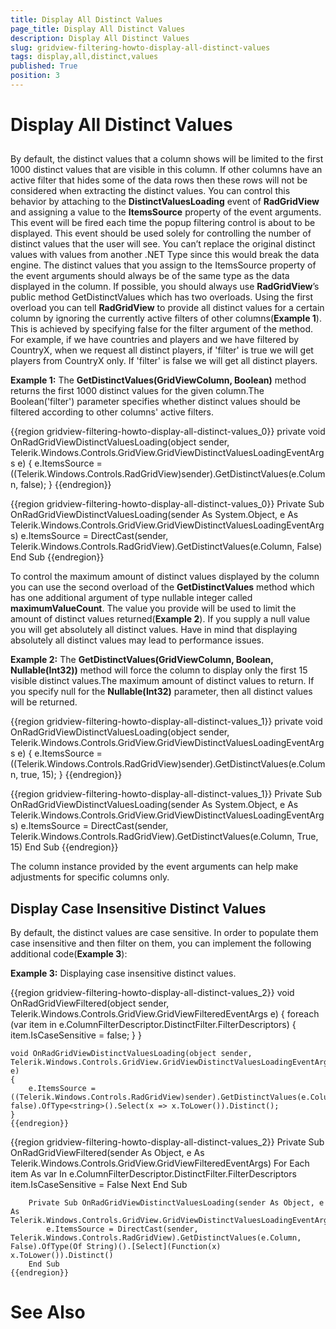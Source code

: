 ```yaml
---
title: Display All Distinct Values
page_title: Display All Distinct Values
description: Display All Distinct Values
slug: gridview-filtering-howto-display-all-distinct-values
tags: display,all,distinct,values
published: True
position: 3
---
```


# Display All Distinct Values



## 

By default, the distinct values that a column shows will be limited to the first 1000 distinct values that are visible in this column. If other columns have an active filter that hides some of the data rows then these rows will not be considered when extracting the distinct values. You can control this behavior by attaching to the __DistinctValuesLoading__ event of __RadGridView__ and assigning a value to the __ItemsSource__ property of the event arguments. This event will be fired each time the popup filtering control is about to be displayed. This event should be used solely for controlling the number of distinct values that the user will see. You can’t replace the original distinct values with values from another .NET Type since this would break the data engine. The distinct values that you assign to the ItemsSource property of the event arguments should always be of the same type as the data displayed in the column. If possible, you should always use __RadGridView__’s public method GetDistinctValues which has two overloads. Using the first overload you can tell __RadGridView__ to provide all distinct values for a certain column by ignoring the currently active filters of other columns(__Example 1__). This is achieved by specifying false for the filter argument of the method. For example, if we have countries and players and we have filtered by CountryX, when we request all distinct players, if 'filter' is true we will get players from CountryX only. If 'filter' is false we will get all distinct players.
		

__Example 1:__ The __GetDistinctValues(GridViewColumn, Boolean)__ method returns the first 1000 distinct values for the given column.The Boolean('filter') parameter specifies whether distinct values should be filtered according to other columns' active filters.
		

{{region gridview-filtering-howto-display-all-distinct-values_0}}
	private void OnRadGridViewDistinctValuesLoading(object sender, Telerik.Windows.Controls.GridView.GridViewDistinctValuesLoadingEventArgs e)
	{
		e.ItemsSource = ((Telerik.Windows.Controls.RadGridView)sender).GetDistinctValues(e.Column, false);
	}
	{{endregion}}



{{region gridview-filtering-howto-display-all-distinct-values_0}}
	Private Sub OnRadGridViewDistinctValuesLoading(sender As System.Object, e As Telerik.Windows.Controls.GridView.GridViewDistinctValuesLoadingEventArgs)
		e.ItemsSource = DirectCast(sender, Telerik.Windows.Controls.RadGridView).GetDistinctValues(e.Column, False)
	End Sub
	{{endregion}}



To control the maximum amount of distinct values displayed by the column you can use the second overload of the __GetDistinctValues__ method which has one additional argument of type nullable integer called __maximumValueCount__. The value you provide will be used to limit the amount of distinct values returned(__Example 2__). If you supply a null value you will get absolutely all distinct values. Have in mind that displaying absolutely all distinct values may lead to performance issues.
		

__Example 2:__ The __GetDistinctValues(GridViewColumn, Boolean, Nullable(Int32))__ method will force the column to display only the first 15 visible distinct values.The maximum amount of distinct values to return. If you specify null for the __Nullable(Int32)__ parameter, then all distinct values will be returned.
		

{{region gridview-filtering-howto-display-all-distinct-values_1}}
	private void OnRadGridViewDistinctValuesLoading(object sender, Telerik.Windows.Controls.GridView.GridViewDistinctValuesLoadingEventArgs e)
	{
		e.ItemsSource = ((Telerik.Windows.Controls.RadGridView)sender).GetDistinctValues(e.Column, true, 15);
	}
	{{endregion}}



{{region gridview-filtering-howto-display-all-distinct-values_1}}
	Private Sub OnRadGridViewDistinctValuesLoading(sender As System.Object, e As Telerik.Windows.Controls.GridView.GridViewDistinctValuesLoadingEventArgs)
		e.ItemsSource = DirectCast(sender, Telerik.Windows.Controls.RadGridView).GetDistinctValues(e.Column, True, 15)
	End Sub
	{{endregion}}



The column instance provided by the event arguments can help make adjustments for specific columns only.

## Display Case Insensitive Distinct Values

By default, the distinct values are case sensitive. In order to populate them case insensitive and then filter on them, you can implement the following additional code(__Example 3__): 		  
        

__Example 3:__ Displaying case insensitive distinct values.
		

{{region gridview-filtering-howto-display-all-distinct-values_2}}
	void OnRadGridViewFiltered(object sender, Telerik.Windows.Controls.GridView.GridViewFilteredEventArgs e)
	{
	    foreach (var item in e.ColumnFilterDescriptor.DistinctFilter.FilterDescriptors)
	    {
	        item.IsCaseSensitive = false;
	    }
	}
	
	void OnRadGridViewDistinctValuesLoading(object sender, Telerik.Windows.Controls.GridView.GridViewDistinctValuesLoadingEventArgs e)
	{
	    e.ItemsSource = ((Telerik.Windows.Controls.RadGridView)sender).GetDistinctValues(e.Column, false).OfType<string>().Select(x => x.ToLower()).Distinct();
	}
	{{endregion}}



{{region gridview-filtering-howto-display-all-distinct-values_2}}
	    Private Sub OnRadGridViewFiltered(sender As Object, e As Telerik.Windows.Controls.GridView.GridViewFilteredEventArgs)
	        For Each item As var In e.ColumnFilterDescriptor.DistinctFilter.FilterDescriptors
	            item.IsCaseSensitive = False
	        Next
	    End Sub
	
	    Private Sub OnRadGridViewDistinctValuesLoading(sender As Object, e As Telerik.Windows.Controls.GridView.GridViewDistinctValuesLoadingEventArgs)
	        e.ItemsSource = DirectCast(sender, Telerik.Windows.Controls.RadGridView).GetDistinctValues(e.Column, False).OfType(Of String)().[Select](Function(x) x.ToLower()).Distinct()
	    End Sub
	{{endregion}}



# See Also
